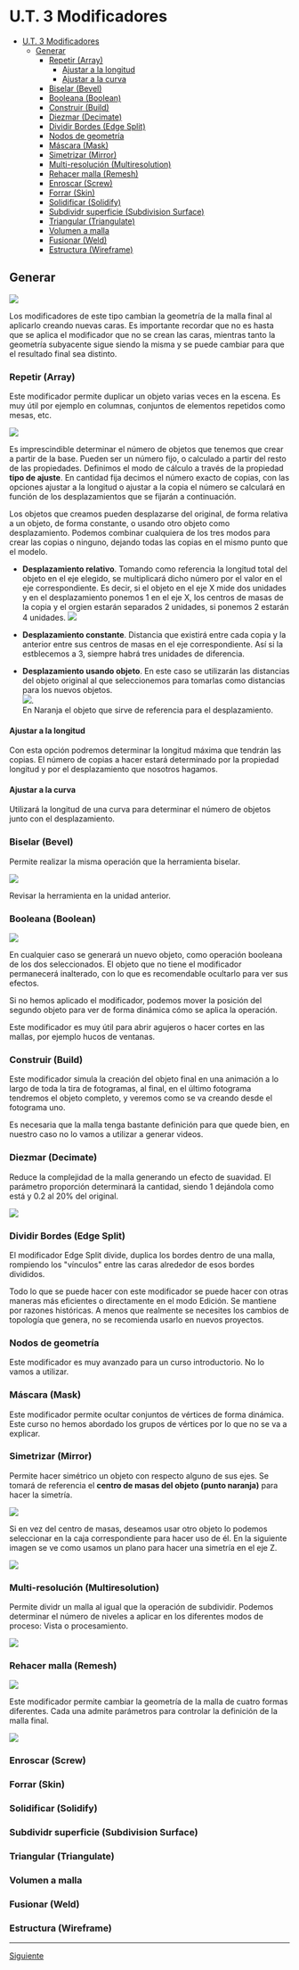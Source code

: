 ﻿# U.T. 3 Modificadores
- [U.T. 3 Modificadores](#ut-3-modificadores)
  - [Generar](#generar)
    - [Repetir (Array)](#repetir-array)
      - [Ajustar a la longitud](#ajustar-a-la-longitud)
      - [Ajustar a la curva](#ajustar-a-la-curva)
    - [Biselar (Bevel)](#biselar-bevel)
    - [Booleana (Boolean)](#booleana-boolean)
    - [Construir (Build)](#construir-build)
    - [Diezmar (Decimate)](#diezmar-decimate)
    - [Dividir Bordes (Edge Split)](#dividir-bordes-edge-split)
    - [Nodos de geometría](#nodos-de-geometría)
    - [Máscara (Mask)](#máscara-mask)
    - [Simetrizar (Mirror)](#simetrizar-mirror)
    - [Multi-resolución (Multiresolution)](#multi-resolución-multiresolution)
    - [Rehacer malla (Remesh)](#rehacer-malla-remesh)
    - [Enroscar (Screw)](#enroscar-screw)
    - [Forrar (Skin)](#forrar-skin)
    - [Solidificar (Solidify)](#solidificar-solidify)
    - [Subdividr superficie (Subdivision Surface)](#subdividr-superficie-subdivision-surface)
    - [Triangular (Triangulate)](#triangular-triangulate)
    - [Volumen a malla](#volumen-a-malla)
    - [Fusionar (Weld)](#fusionar-weld)
    - [Estructura (Wireframe)](#estructura-wireframe)


## Generar
![](ut_03_005.png)

Los modificadores de este tipo cambian la geometría de la malla final al aplicarlo creando nuevas caras. Es importante recordar que no es hasta que se aplica el modificador que no se crean las caras, mientras tanto la geometría subyacente sigue siendo la misma y se puede cambiar para que el resultado final sea distinto.


### Repetir (Array)
Este modificador permite duplicar un objeto varias veces en la escena. Es muy útil por ejemplo en columnas, conjuntos de elementos repetidos como mesas, etc.

![](ut_03_006.png)

Es imprescindible determinar el número de objetos que tenemos que crear a partir de la base. Pueden ser un número fijo, o calculado a partir del resto de las propiedades. Definimos el modo de cálculo a través de la propiedad **tipo de ajuste**. En cantidad fija decimos el número exacto de copias, con las opciones ajustar a la longitud o ajustar a la copia el número se calculará en función de los desplazamientos que se fijarán a continuación.

Los objetos que creamos pueden desplazarse del original, de forma relativa a un objeto, de forma constante, o usando otro objeto como desplazamiento. Podemos combinar cualquiera de los tres modos para crear las copias o ninguno, dejando todas las copias en el mismo punto que el modelo.

- **Desplazamiento relativo**. Tomando como referencia la longitud total del objeto en el eje elegido, se multiplicará dicho número por el valor en el eje correspondiente. Es decir, si el objeto en el eje X mide dos unidades y en el desplazamiento ponemos 1 en el eje X, los centros de masas de la copia y el orgien estarán separados 2 unidades, si ponemos 2 estarán 4 unidades. ![](ut_03_007.png)

- **Desplazamiento constante**. Distancia que existirá entre cada copia y la anterior entre sus centros de masas en el eje correspondiente. Así si la estblecemos a 3, siempre habrá tres unidades de diferencia.

- **Desplazamiento usando objeto**. En este caso se utilizarán las distancias del objeto original al que seleccionemos para tomarlas como distancias para los nuevos objetos. <br> ![](ut_03_008.png). <br>
  En Naranja el objeto que sirve de referencia para el desplazamiento.

#### Ajustar a la longitud
Con esta opción podremos determinar la longitud máxima que tendrán las copias. El número de copias a hacer estará determinado por la propiedad longitud y por el desplazamiento que nosotros hagamos.

#### Ajustar a la curva
Utilizará la longitud de una curva para determinar el número de objetos junto con el desplazamiento.

### Biselar (Bevel)
Permite realizar la misma operación que la herramienta biselar.

![](ut_03_009.png)<br>

Revisar la herramienta en la unidad anterior.

### Booleana (Boolean)
![](ut_03_010.png)

En cualquier caso se generará un nuevo objeto, como operación booleana de los dos seleccionados. El objeto que no tiene el modificador permanecerá inalterado, con lo que es recomendable ocultarlo para ver sus efectos.

Si no hemos aplicado el modificador, podemos mover la posición del segundo objeto para ver de forma dinámica cómo se aplica la operación.

Este modificador es muy útil para abrir agujeros o hacer cortes en las mallas, por ejemplo hucos de ventanas.


### Construir (Build)
Este modificador simula la creación del objeto final en una animación a lo largo de toda la tira de fotogramas, al final, en el último fotograma tendremos el objeto completo, y veremos como se va creando desde el fotograma uno.

Es necesaria que la malla tenga bastante definición para que quede bien, en nuestro caso no lo vamos a utilizar a generar videos.


### Diezmar (Decimate)
Reduce la complejidad de la malla generando un efecto de suavidad. El parámetro proporción determinará la cantidad, siendo 1 dejándola como está y 0.2 al 20% del original.

![](ut_03_011.png)

### Dividir Bordes (Edge Split)
El modificador Edge Split divide, duplica los bordes dentro de una malla, rompiendo los "vínculos" entre las caras alrededor de esos bordes divididos.

Todo lo que se puede hacer con este modificador se puede hacer con otras maneras más eficientes o directamente en el modo Edición. Se mantiene por razones históricas. A menos que realmente se necesites los cambios de topología que genera, no se recomienda usarlo en nuevos proyectos.

### Nodos de geometría 
Este modificador es muy avanzado para un curso introductorio. No lo vamos a utilizar.

### Máscara (Mask)
Este modificador permite ocultar conjuntos de vértices de forma dinámica. Este curso no hemos abordado los grupos de vértices por lo que no se va a explicar.

### Simetrizar (Mirror)
Permite hacer simétrico un objeto con respecto alguno de sus ejes. Se tomará de referencia el **centro de masas del objeto (punto naranja)** para hacer la simetría.

![](ut_03_012.png)

Si en vez del centro de masas, deseamos usar otro objeto lo podemos seleccionar en la caja correspondiente para hacer uso de él. En la siguiente imagen se ve como usamos un plano para hacer una simetría en el eje Z.

![](ut_03_013.png)


### Multi-resolución (Multiresolution)
Permite dividr un malla al igual que la operación de subdividir. Podemos determinar el número de niveles a aplicar en los diferentes modos de proceso: Vista o procesamiento. 

![](ut_03_014.png)


### Rehacer malla (Remesh)
![](ut_03_015.png)

Este modificador permite cambiar la geometría de la malla de cuatro formas diferentes. Cada una admite parámetros para controlar la definición de la malla final.

![](ut_03_016.png)

### Enroscar (Screw)


### Forrar (Skin)
### Solidificar (Solidify)
### Subdividr superficie (Subdivision Surface)
### Triangular (Triangulate)
### Volumen a malla 
### Fusionar (Weld)
### Estructura (Wireframe)


---
[Siguiente](ut_3_03.md)
